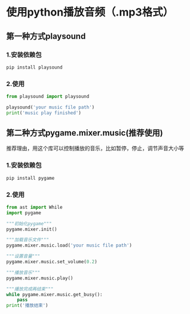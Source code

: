 # 使用python播放音频（.mp3格式）


## 第一种方式playsound

### 1.安装依赖包

```bash
pip install playsound
```
### 2.使用

```python
from playsound import playsound

playsound('your music file path')
print('music play finished')

```

## 第二种方式pygame.mixer.music(推荐使用)

推荐理由，用这个库可以控制播放的音乐，比如暂停，停止，调节声音大小等
### 1.安装依赖包

```bash
pip install pygame
```
### 2.使用

```python
from ast import While
import pygame

"""初始化pygame"""
pygame.mixer.init()

"""加载音乐文件"""
pygame.mixer.music.load('your music file path')

"""设置音量"""
pygame.mixer.music.set_volume(0.2)

"""播放音乐"""
pygame.mixer.music.play()

"""播放完成再结束"""
while pygame.mixer.music.get_busy():
    pass
print('播放结束')

```
